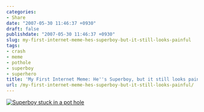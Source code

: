 ```yaml
---
categories:
- Share
date: "2007-05-30 11:46:37 +0930"
draft: false
publishdate: "2007-05-30 11:46:37 +0930"
slug: my-first-internet-meme-hes-superboy-but-it-still-looks-painful
tags:
- crash
- meme
- pothole
- superboy
- superhero
title: 'My First Internet Meme: He''s Superboy, but it still looks painful.'
url: /my-first-internet-meme-hes-superboy-but-it-still-looks-painful/
---
```

[![Superboy stuck in a pot
hole](//farm2.static.flickr.com/1015/526091480_59fa6cfa05_o.png)](http://www.postmodernbarney.com/2007/05/playing-with-big-boysdiversionary.html "Superboy")